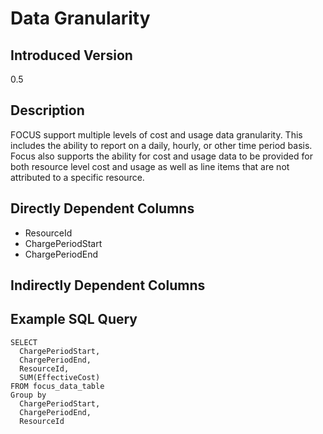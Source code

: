 # Data Granularity

## Introduced Version
0.5

## Description
FOCUS support multiple levels of cost and usage data granularity. This includes the ability to report on a daily, hourly, or other time period basis. Focus also supports the ability for cost and usage data to be provided for both resource level cost and usage as well as line items that are not attributed to a specific resource. 

## Directly Dependent Columns
* ResourceId
* ChargePeriodStart
* ChargePeriodEnd

## Indirectly Dependent Columns



## Example SQL Query
```
SELECT
  ChargePeriodStart,
  ChargePeriodEnd,
  ResourceId,
  SUM(EffectiveCost)
FROM focus_data_table
Group by
  ChargePeriodStart,
  ChargePeriodEnd,
  ResourceId
```
